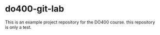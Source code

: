 # do400-git-lab
This is an example project repository for the DO400 course.
this repository is only a test.
